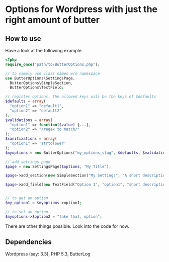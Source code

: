 Options for Wordpress with just the right amount of butter
============

How to use
---------
Have a look at the following example.

```php
<?php
require_once("path/to/ButterOptions.php");

// to simply use class names w/o namespace
use ButterOptions\SettingsPage,
  ButterOptions\SimpleSection,
  ButterOptions\TextField;

// register options. the allowed keys will be the keys of $defaults
$defaults = array(
  "option1" => "default1",
  "option2" => "default2"
);
$validations = array(
  "option1" => function($value) {...},
  "option2" => "/regex to match/"
);
$sanitizations = array(
  "option1" => 'strtolower'
);
$myoptions = new ButterOptions("my_options_slug", $defaults, $validations, $sanitizations);

// add settings page
$page = new SettingsPage($options, "My Title"); 

$page->add_section(new SimpleSection("My Settings", "A short description about my settings.")); //optional

$page->add_field(new TextField("Option 1", "option1", "short description about this setting"));


// to get an option
$my_option1 = $myoptions->option1;

// to set an option
$myoptions->$option2 = "take that, option";
```

There are other things possible. Look into the code for now.


Dependencies
---------
Wordpress (say: 3.3), PHP 5.3, ButterLog
